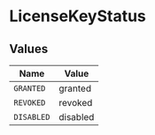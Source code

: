# LicenseKeyStatus


## Values

| Name       | Value      |
| ---------- | ---------- |
| `GRANTED`  | granted    |
| `REVOKED`  | revoked    |
| `DISABLED` | disabled   |